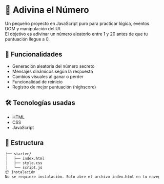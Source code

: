 # 🎯 Adivina el Número

Un pequeño proyecto en JavaScript puro para practicar lógica, eventos DOM y manipulación del UI.  
El objetivo es adivinar un número aleatorio entre 1 y 20 antes de que tu puntuación llegue a 0.


## 🚀 Funcionalidades

- Generación aleatoria del número secreto
- Mensajes dinámicos según la respuesta
- Cambios visuales al ganar o perder
- Funcionalidad de reinicio
- Registro de mejor puntuación (highscore)

## 🛠️ Tecnologías usadas

- HTML
- CSS
- JavaScript

## 📂 Estructura

```bash
├── starter/
│   ├── index.html
│   ├── style.css
│   └── script.js
📦 Instalación
No se requiere instalación. Solo abre el archivo index.html en tu navegador.

